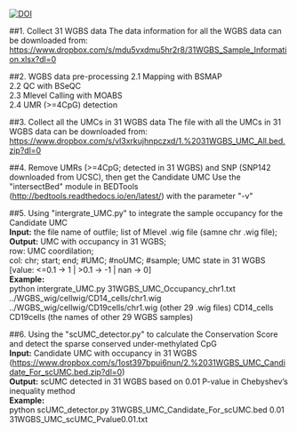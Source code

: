 <a href="https://zenodo.org/badge/latestdoi/76662279"><img src="https://zenodo.org/badge/76662279.svg" alt="DOI"></a>

##1. Collect 31 WGBS data
The data information for all the WGBS data can be downloaded from: https://www.dropbox.com/s/mdu5vxdmu5hr2r8/31WGBS_Sample_Information.xlsx?dl=0
	
##2. WGBS data pre-processing 
  2.1 Mapping with BSMAP   
  2.2 QC with BSeQC  
  2.3 Mlevel Calling with MOABS  
  2.4 UMR (>=4CpG) detection  
	
##3. Collect all the UMCs in 31 WGBS data
The file with all the UMCs in 31 WGBS data can be downloaded from: https://www.dropbox.com/s/vl3xrkujhnpczxd/1.%2031WGBS_UMC_All.bed.zip?dl=0

##4. Remove UMRs (>=4CpG; detected in 31 WGBS) and SNP (SNP142 downloaded from UCSC), then get the Candidate UMC
Use the "intersectBed" module in BEDTools (http://bedtools.readthedocs.io/en/latest/) with the parameter "-v"
	
	
##5. Using "intergrate_UMC.py" to integrate the sample occupancy for the Candidate UMC  
**Input:** the file name of outfile; list of Mlevel .wig file (samne chr .wig file);  
**Output:** UMC with occupancy in 31 WGBS;  
   		row: UMC coordilation;   
		col: chr; start; end; #UMC; #noUMC; #sample; UMC state in 31 WGBS [value: <=0.1 -> 1 | >0.1 -> -1 | nan -> 0]  
**Example:**   
	python intergrate_UMC.py 31WGBS_UMC_Occupancy_chr1.txt ../WGBS_wig/cellwig/CD14_cells/chr1.wig ../WGBS_wig/cellwig/CD19cells/chr1.wig (other 29 .wig files) CD14_cells CD19cells (the names of other 29 WGBS samples)
	
##6. Using the "scUMC_detector.py" to calculate the Conservation Score and detect the sparse conserved under-methylated CpG  
   **Input:** Candidate UMC with occupancy in 31 WGBS (https://www.dropbox.com/s/1ost397bpui6nun/2.%2031WGBS_UMC_Candidate_For_scUMC.bed.zip?dl=0)  
   **Output:** scUMC detected in 31 WGBS based on 0.01 P-value in Chebyshev’s inequality method  
**Example:**  
	python scUMC_detector.py 31WGBS_UMC_Candidate_For_scUMC.bed 0.01 31WGBS_UMC_scUMC_Pvalue0.01.txt

